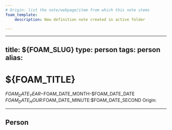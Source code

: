 ```yaml
---
# Origin: list the note/webpage/item from which this note stems
foam_template:
    description: New definition note created in active folder
    
---
```

---
title: ${FOAM_SLUG} 
type: person
tags: person
alias:
---

# ${FOAM_TITLE}

$FOAM_DATE_YEAR-$FOAM_DATE_MONTH-$FOAM_DATE_DATE $FOAM_DATE_HOUR:$FOAM_DATE_MINUTE:$FOAM_DATE_SECOND
Origin: 

---

## Person
